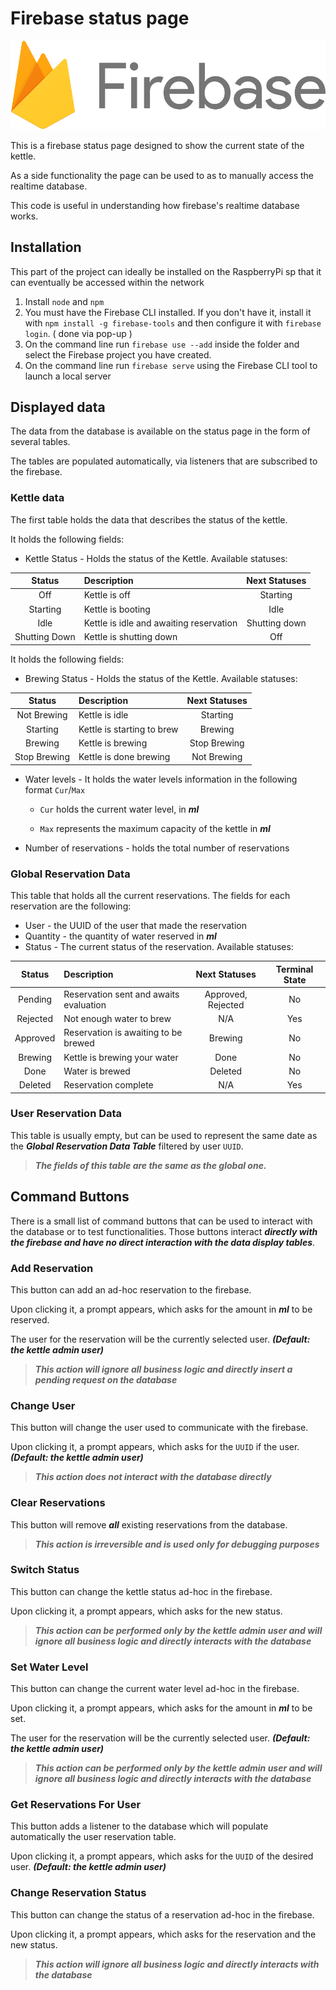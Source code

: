 # Firebase status page
![Firebase](firebase.png)

This is a firebase status page designed to show the current state of the kettle. 

As a side functionality the page can be used to as to manually access the realtime database.

This code is useful in understanding how firebase's realtime database works.

## Installation
This part of the project can ideally be installed on the RaspberryPi sp that it can eventually be accessed within the network

1. Install `node` and `npm`
2. You must have the Firebase CLI installed. If you don't have it, install it with `npm install -g firebase-tools` and then configure it with `firebase login`. ( done via pop-up )
3. On the command line run `firebase use --add` inside the folder and select the Firebase project you have created.
4. On the command line run `firebase serve` using the Firebase CLI tool to launch a local server

## Displayed data
The data from the database is available on the status page in the form of several tables. 

The tables are populated automatically, via listeners that are subscribed to the firebase.

### Kettle data
The first table holds the data that describes the status of the kettle.

It holds the following fields:

* Kettle Status - Holds the status of the Kettle. Available statuses:

| Status        | Description                             | Next Statuses |
|:-------------:|:----------------------------------------|:-------------:|
| Off           | Kettle is off                           | Starting      |
| Starting      | Kettle is booting                       | Idle          | 
| Idle          | Kettle is idle and awaiting reservation | Shutting down |
| Shutting Down | Kettle is shutting down                 | Off           |

It holds the following fields:

* Brewing Status - Holds the status of the Kettle. Available statuses:

| Status        | Description                 | Next Statuses |
|:-------------:|:----------------------------|:-------------:|
| Not Brewing   | Kettle is idle              | Starting      |
| Starting      | Kettle is starting to brew  | Brewing       | 
| Brewing       | Kettle is brewing           | Stop Brewing  |
| Stop Brewing  | Kettle is done brewing      | Not Brewing   |

* Water levels - It holds the water levels information in the following format `Cur`/`Max`

  * `Cur` holds the current water level, in *__ml__*

  * `Max` represents the maximum capacity of the kettle in *__ml__*
  
* Number of reservations - holds the total number of reservations

### Global Reservation Data
This table that holds all the current reservations. The fields for each reservation are the following:

* User - the UUID of the user that made the reservation
* Quantity - the quantity of water reserved in *__ml__*
* Status - The current status of the reservation. Available statuses:

| Status  | Description                            | Next Statuses      | Terminal State |
|:-------:|:---------------------------------------|:------------------:|:--------------:|
|Pending  |	Reservation sent and awaits evaluation | Approved, Rejected | No             |
|Rejected |	Not enough water to brew               | N/A                | Yes            | 
|Approved |	Reservation is awaiting to be brewed   | Brewing            | No             |
|Brewing  |	Kettle is brewing your water           | Done               | No             |
|Done     |	Water is brewed                        | Deleted            | No             |
|Deleted  |	Reservation complete                   | N/A                | Yes            |

### User Reservation Data
This table is usually empty, but can be used to represent the same date as the *__Global Reservation Data Table__*
filtered by user `UUID`. 
>*__The fields of this table are the same as the global one.__*

## Command Buttons
There is a small list of command buttons that can be used to interact with the database or to test functionalities.
Those buttons interact *__directly with the firebase and have no direct interaction with the data display tables__*.

### Add Reservation
This button can add an ad-hoc reservation to the firebase.

Upon clicking it, a prompt appears, which asks for the amount in *__ml__* to be reserved. 

The user for the reservation will be the currently selected user. *__(Default: the kettle admin user)__*

>*__This action will ignore all business logic and directly insert a pending request on the database__*

### Change User
This button will change the user used to communicate with the firebase.

Upon clicking it, a prompt appears, which asks for the `UUID` if the user. *__(Default: the kettle admin user)__*

>*__This action does not interact with the database directly__*

### Clear Reservations
This button will remove *__all__* existing reservations from the database.

>*__This action is irreversible and is used only for debugging purposes__*

### Switch Status
This button can change the kettle status ad-hoc in the firebase.

Upon clicking it, a prompt appears, which asks for the new status. 

>*__This action can be performed only by the kettle admin user and will ignore all business logic and directly interacts with the database__*

### Set Water Level
This button can change the current water level ad-hoc in the firebase.

Upon clicking it, a prompt appears, which asks for the amount in *__ml__* to be set. 

The user for the reservation will be the currently selected user. *__(Default: the kettle admin user)__*

>*__This action can be performed only by the kettle admin user and will ignore all business logic and directly interacts with the database__*

### Get Reservations For User
This button adds a listener to the database which will populate automatically the user reservation table.

Upon clicking it, a prompt appears, which asks for the `UUID` of the desired user. *__(Default: the kettle admin user)__*

### Change Reservation Status
This button can change the status of a reservation ad-hoc in the firebase.

Upon clicking it, a prompt appears, which asks for the reservation and the new status. 

>*__This action will ignore all business logic and directly interacts with the database__*